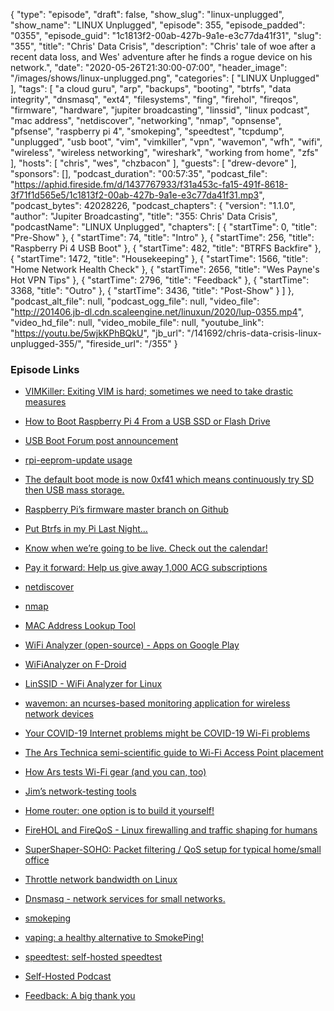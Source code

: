 {
  "type": "episode",
  "draft": false,
  "show_slug": "linux-unplugged",
  "show_name": "LINUX Unplugged",
  "episode": 355,
  "episode_padded": "0355",
  "episode_guid": "1c1813f2-00ab-427b-9a1e-e3c77da41f31",
  "slug": "355",
  "title": "Chris' Data Crisis",
  "description": "Chris' tale of woe after a recent data loss, and Wes' adventure after he finds a rogue device on his network.",
  "date": "2020-05-26T21:30:00-07:00",
  "header_image": "/images/shows/linux-unplugged.png",
  "categories": [
    "LINUX Unplugged"
  ],
  "tags": [
    "a cloud guru",
    "arp",
    "backups",
    "booting",
    "btrfs",
    "data integrity",
    "dnsmasq",
    "ext4",
    "filesystems",
    "fing",
    "firehol",
    "fireqos",
    "firmware",
    "hardware",
    "jupiter broadcasting",
    "linssid",
    "linux podcast",
    "mac address",
    "netdiscover",
    "networking",
    "nmap",
    "opnsense",
    "pfsense",
    "raspberry pi 4",
    "smokeping",
    "speedtest",
    "tcpdump",
    "unplugged",
    "usb boot",
    "vim",
    "vimkiller",
    "vpn",
    "wavemon",
    "wfh",
    "wifi",
    "wireless",
    "wireless networking",
    "wireshark",
    "working from home",
    "zfs"
  ],
  "hosts": [
    "chris",
    "wes",
    "chzbacon"
  ],
  "guests": [
    "drew-devore"
  ],
  "sponsors": [],
  "podcast_duration": "00:57:35",
  "podcast_file": "https://aphid.fireside.fm/d/1437767933/f31a453c-fa15-491f-8618-3f71f1d565e5/1c1813f2-00ab-427b-9a1e-e3c77da41f31.mp3",
  "podcast_bytes": 42028226,
  "podcast_chapters": {
    "version": "1.1.0",
    "author": "Jupiter Broadcasting",
    "title": "355: Chris' Data Crisis",
    "podcastName": "LINUX Unplugged",
    "chapters": [
      {
        "startTime": 0,
        "title": "Pre-Show"
      },
      {
        "startTime": 74,
        "title": "Intro"
      },
      {
        "startTime": 256,
        "title": "Raspberry Pi 4 USB Boot"
      },
      {
        "startTime": 482,
        "title": "BTRFS Backfire"
      },
      {
        "startTime": 1472,
        "title": "Housekeeping"
      },
      {
        "startTime": 1566,
        "title": "Home Network Health Check"
      },
      {
        "startTime": 2656,
        "title": "Wes Payne's Hot VPN Tips"
      },
      {
        "startTime": 2796,
        "title": "Feedback"
      },
      {
        "startTime": 3368,
        "title": "Outro"
      },
      {
        "startTime": 3436,
        "title": "Post-Show"
      }
    ]
  },
  "podcast_alt_file": null,
  "podcast_ogg_file": null,
  "video_file": "http://201406.jb-dl.cdn.scaleengine.net/linuxun/2020/lup-0355.mp4",
  "video_hd_file": null,
  "video_mobile_file": null,
  "youtube_link": "https://youtu.be/5wjkKPhBQkU",
  "jb_url": "/141692/chris-data-crisis-linux-unplugged-355/",
  "fireside_url": "/355"
}


### Episode Links

  * [VIMKiller: Exiting VIM is hard; sometimes we need to take drastic measures](https://github.com/caseykneale/VIMKiller "VIMKiller: Exiting VIM is hard; sometimes we need to take drastic measures")
  * [How to Boot Raspberry Pi 4 From a USB SSD or Flash Drive](https://www.tomshardware.com/how-to/boot-raspberry-pi-4-usb "How to Boot Raspberry Pi 4 From a USB SSD or Flash Drive")
  * [USB Boot Forum post announcement](https://www.raspberrypi.org/forums/viewtopic.php?f=63&t=274595 "USB Boot Forum post announcement")
  * [rpi-eeprom-update usage](https://github.com/raspberrypi/rpi-eeprom/blob/master/rpi-eeprom-update#L305 "rpi-eeprom-update usage")
  * [The default boot mode is now 0xf41 which means continuously try SD then USB mass storage.](https://www.raspberrypi.org/documentation/hardware/raspberrypi/bcm2711_bootloader_config.md "The default boot mode is now 0xf41 which means continuously try SD then USB mass storage.")
  * [Raspberry Pi’s firmware master branch on Github](https://github.com/raspberrypi/firmware/tree/master/boot "Raspberry Pi’s firmware master branch on Github")
  * [Put Btrfs in my Pi Last Night...](https://imgur.com/a/V3slW2Y "Put Btrfs in my Pi Last Night...")
  * [Know when we’re going to be live. Check out the calendar!](https://www.jupiterbroadcasting.com/release-calendar/ "Know when we’re going to be live. Check out the calendar!")
  * [Pay it forward: Help us give away 1,000 ACG subscriptions ](https://info.acloud.guru/resources/pay-it-forward "Pay it forward: Help us give away 1,000 ACG subscriptions
")

  * [netdiscover](https://github.com/alexxy/netdiscover "netdiscover")
  * [nmap](https://www.redhat.com/sysadmin/quick-nmap-inventory "nmap")
  * [MAC Address Lookup Tool](https://aruljohn.com/mac/7CD95C668E1F "MAC Address Lookup Tool")
  * [WiFi Analyzer (open-source) - Apps on Google Play](https://play.google.com/store/apps/details?id=com.vrem.wifianalyzer&hl=en "WiFi Analyzer \(open-source\) - Apps on Google Play")
  * [WiFiAnalyzer on F-Droid](https://f-droid.org/en/packages/com.vrem.wifianalyze "WiFiAnalyzer on F-Droid")
  * [LinSSID - WiFi Analyzer for Linux](https://help.ncf.ca/WiFi_Analyzer_for_Linux "LinSSID - WiFi Analyzer for Linux")
  * [wavemon: an ncurses-based monitoring application for wireless network devices](https://github.com/uoaerg/wavemon "wavemon: an ncurses-based monitoring application for wireless network devices")
  * [Your COVID-19 Internet problems might be COVID-19 Wi-Fi problems](https://arstechnica.com/gadgets/2020/04/remote-work-lagging-if-you-cant-plug-it-in-upgrade-to-mesh/ "Your COVID-19 Internet problems might be COVID-19 Wi-Fi problems")
  * [The Ars Technica semi-scientific guide to Wi-Fi Access Point placement](https://arstechnica.com/gadgets/2020/02/the-ars-technica-semi-scientific-guide-to-wi-fi-access-point-placement/ "The Ars Technica semi-scientific guide to Wi-Fi Access Point placement")
  * [How Ars tests Wi-Fi gear (and you can, too)](https://arstechnica.com/gadgets/2020/01/how-ars-tests-wi-fi-gear-and-you-can-too/ "How Ars tests Wi-Fi gear \(and you can, too\)")
  * [Jim’s network-testing tools](https://github.com/jimsalterjrs/network-testing "Jim’s network-testing tools")
  * [Home router: one option is to build it yourself!](https://arstechnica.com/gadgets/2016/04/the-ars-guide-to-building-a-linux-router-from-scratch/ "Home router: one option is to build it yourself!")
  * [FireHOL and FireQoS - Linux firewalling and traffic shaping for humans](https://firehol.org/ "FireHOL and FireQoS - Linux firewalling and traffic shaping for humans")
  * [SuperShaper-SOHO: Packet filtering / QoS setup for typical home/small office](https://github.com/robinsmidsrod/SuperShaper-SOHO "SuperShaper-SOHO: Packet filtering / QoS setup for typical home/small office")
  * [Throttle network bandwidth on Linux](https://batmat.net/2018/10/05/throttle-network-bandwidth-on-linux/ "Throttle network bandwidth on Linux")
  * [Dnsmasq - network services for small networks.](http://www.thekelleys.org.uk/dnsmasq/doc.html "Dnsmasq - network services for small networks.")
  * [smokeping](https://docs.linuxserver.io/images/docker-smokeping "smokeping")
  * [vaping: a healthy alternative to SmokePing!](https://github.com/20c/vaping "vaping: a healthy alternative to SmokePing!")
  * [speedtest: self-hosted speedtest](https://github.com/librespeed/speedtest "speedtest: self-hosted speedtest")
  * [Self-Hosted Podcast](https://selfhosted.show/ "Self-Hosted Podcast")
  * [Feedback: A big thank you](https://slexy.org/view/s2e4kPKCmp "Feedback: A big thank you")


